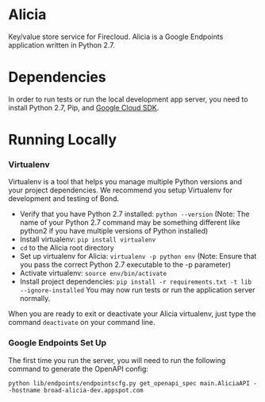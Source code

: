 # Alicia
Key/value store service for Firecloud. 
Alicia is a Google Endpoints application written in Python 2.7.

# Dependencies 
In order to run tests or run the local development app server, you need to install Python 2.7, Pip, and [Google Cloud SDK](https://cloud.google.com/sdk/install).

# Running Locally
### Virtualenv

Virtualenv is a tool that helps you manage multiple Python versions and your project dependencies. We recommend you setup Virtualenv for development and testing of Bond.

* Verify that you have Python 2.7 installed: `python --version` (Note: The name of your Python 2.7 command may be something different like python2 if you have multiple versions of Python installed)
* Install virtualenv: `pip install virtualenv`
* `cd` to the Alicia root directory
* Set up virtualenv for Alicia: `virtualenv -p python env` (Note: Ensure that you pass the correct Python 2.7 executable to the -p parameter)
* Activate virtualenv: `source env/bin/activate`
* Install project dependencies: `pip install -r requirements.txt -t lib --ignore-installed`
You may now run tests or run the application server normally.

When you are ready to exit or deactivate your Alicia virtualenv, just type the command `deactivate` on your command line.

### Google Endpoints Set Up

The first time you run the server, you will need to run the following command to generate the OpenAPI config:
```aidl
python lib/endpoints/endpointscfg.py get_openapi_spec main.AliciaAPI --hostname broad-alicia-dev.appspot.com
```
